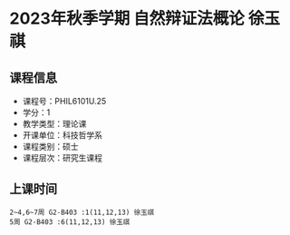 # 2023年秋季学期 自然辩证法概论 徐玉祺






## 课程信息

- 课程号：PHIL6101U.25
- 学分：1
- 教学类型：理论课
- 开课单位：科技哲学系
- 课程类别：硕士
- 课程层次：研究生课程

## 上课时间

```
2~4,6~7周 G2-B403 :1(11,12,13) 徐玉祺
5周 G2-B403 :6(11,12,13) 徐玉祺
```

